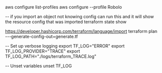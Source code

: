 aws configure list-profiles
aws configure --profile Robolo

-- if you import an object not knowing config can run this and it will show the resource config that was imported
terraform state show <terraform instance name>

https://developer.hashicorp.com/terraform/language/import
terraform plan ---generate-config-out=generate.tf

-- Set up verbose logging
export TF_LOG="ERROR"
export TF_LOG_PROVIDER="TRACE"
export TF_LOG_PATH="./logs/terraform_TRACE.log"

-- Unset variables
unset TF_LOG
